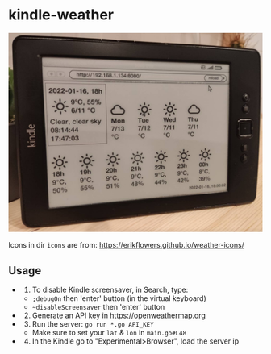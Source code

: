 # kindle-weather

![](photo.png)

Icons in dir `icons` are from: https://erikflowers.github.io/weather-icons/

## Usage
- 1. To disable Kindle screensaver, in Search, type:
   - `;debugOn` then 'enter' button (in the virtual keyboard)
   - `~disableScreensaver` then 'enter' button
- 2. Generate an API key in https://openweathermap.org
- 3. Run the server: `go run *.go API_KEY`
   - Make sure to set your `lat` & `lon` in `main.go#L48`
- 4. In the Kindle go to "Experimental>Browser", load the server ip
